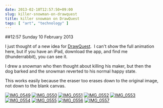 ```yaml
---
date: 2013-02-10T12:57:50+09:00
slug: killer-snowman-on-drawquest
title: killer snowman on DrawQuest
tags: [ "art", "technology" ]
---
```


##12:57 Sunday 10 February 2013

I just thought of a new idea for [DrawQuest](https://drawquest.com).  I can't show the full animation here, but if you have an iPad, download the app, and find me (thunderrabbit), you can see it.

I drew a snowman who then thought about killing his maker, but then the dog barked and the snowman reverted to his normal happy state.

This works easily because the eraser too erases down to the original image, not down to the blank canvas.

[![IMG_0549](/images/2013/02/IMG_0549.png)](/images/2013/02/IMG_0549.png)
[![IMG_0550](/images/2013/02/IMG_0550.png)](/images/2013/02/IMG_0550.png)
[![IMG_0551](/images/2013/02/IMG_0551.png)](/images/2013/02/IMG_0551.png)
[![IMG_0552](/images/2013/02/IMG_0552.png)](/images/2013/02/IMG_0552.png)
[![IMG_0553](/images/2013/02/IMG_0553.png)](/images/2013/02/IMG_0553.png)
[![IMG_0554](/images/2013/02/IMG_0554.png)](/images/2013/02/IMG_0554.png)
[![IMG_0555](/images/2013/02/IMG_0555.png)](/images/2013/02/IMG_0555.png)
[![IMG_0556](/images/2013/02/IMG_0556.png)](/images/2013/02/IMG_0556.png)
[![IMG_0557](/images/2013/02/IMG_0557.png)](/images/2013/02/IMG_0557.png)
